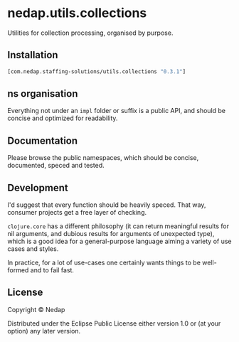 # nedap.utils.collections

Utilities for collection processing, organised by purpose.

## Installation

```clojure
[com.nedap.staffing-solutions/utils.collections "0.3.1"]
```

## ns organisation

Everything not under an `impl` folder or suffix is a public API, and should be concise and optimized for readability.

## Documentation

Please browse the public namespaces, which should be concise, documented, speced and tested.

## Development

I'd suggest that every function should be heavily speced. That way, consumer projects get a free layer of checking.

`clojure.core` has a different philosophy (it can return meaningful results for nil arguments, and dubious results for arguments of unexpected type),
which is a good idea for a general-purpose language aiming a variety of use cases and styles.

In practice, for a lot of use-cases one certainly wants things to be well-formed and to fail fast.

## License

Copyright © Nedap

Distributed under the Eclipse Public License either version 1.0 or (at
your option) any later version.
